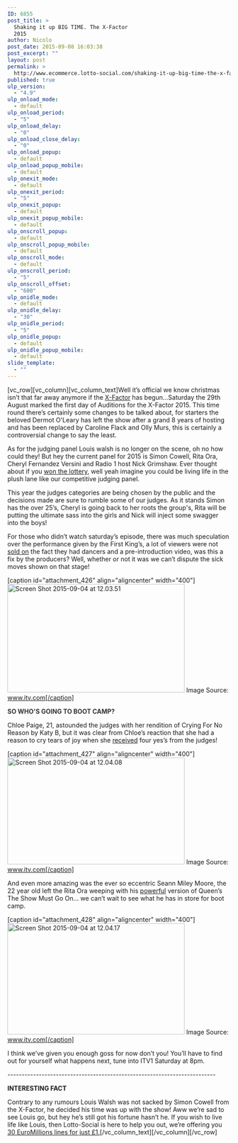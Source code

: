 ```yaml
---
ID: 6855
post_title: >
  Shaking it up BIG TIME. The X-Factor
  2015
author: Nicolo
post_date: 2015-09-08 16:03:38
post_excerpt: ""
layout: post
permalink: >
  http://www.ecommerce.lotto-social.com/shaking-it-up-big-time-the-x-factor-2015/
published: true
ulp_version:
  - "4.9"
ulp_onload_mode:
  - default
ulp_onload_period:
  - "5"
ulp_onload_delay:
  - "0"
ulp_onload_close_delay:
  - "0"
ulp_onload_popup:
  - default
ulp_onload_popup_mobile:
  - default
ulp_onexit_mode:
  - default
ulp_onexit_period:
  - "5"
ulp_onexit_popup:
  - default
ulp_onexit_popup_mobile:
  - default
ulp_onscroll_popup:
  - default
ulp_onscroll_popup_mobile:
  - default
ulp_onscroll_mode:
  - default
ulp_onscroll_period:
  - "5"
ulp_onscroll_offset:
  - "600"
ulp_onidle_mode:
  - default
ulp_onidle_delay:
  - "30"
ulp_onidle_period:
  - "5"
ulp_onidle_popup:
  - default
ulp_onidle_popup_mobile:
  - default
slide_template:
  - ""
---
```

[vc_row][vc_column][vc_column_text]<span style="font-weight: 400;">Well it’s official we know christmas isn’t that far away anymore if the <a href="/win-lottery-syndicates/?OL=8&amp;TP1=blog&amp;TP2=&amp;IP=&amp;Prosub_ID=2090&amp;a_bid=9f7cc6b8">X-Factor</a> has begun...Saturday the 29th August marked the first day of Auditions for the X-Factor 2015. This time round there’s certainly some changes to be talked about, for starters the beloved Dermot O'Leary has left the show after a grand 8 years of hosting and has been replaced by Caroline Flack and Olly Murs, this is certainly a controversial change to say the least.</span>

<!--more-->As for the judging panel Louis walsh is no longer on the scene, oh no how could they! But hey the current panel for 2015 is Simon Cowell, Rita Ora, Cheryl Fernandez Versini and Radio 1 host Nick Grimshaw. Ever thought about if you <a href="/win-lottery-syndicates/?OL=8&amp;TP1=blog&amp;TP2=&amp;IP=&amp;Prosub_ID=2090&amp;a_bid=9f7cc6b8">won the lottery</a>, well yeah imagine you could be living life in the plush lane like our competitive judging panel.

This year the judges categories are being chosen by the public and the decisions made are sure to rumble some of our judges. As it stands Simon has the over 25’s, Cheryl is going back to her roots the group's, Rita will be putting the ultimate sass into the girls and Nick will inject some swagger into the boys!

For those who didn’t watch saturday’s episode, there was much speculation over the performance given by the First King’s, a lot of viewers were not <a href="/win-lottery-syndicates/?OL=8&amp;TP1=blog&amp;TP2=&amp;IP=&amp;Prosub_ID=2090&amp;a_bid=9f7cc6b8">sold on</a> the fact they had dancers and a pre-introduction video, was this a fix by the producers? Well, whether or not it was we can’t dispute the sick moves shown on that stage!

[caption id="attachment_426" align="aligncenter" width="400"]<a href="http://news-lotto-social.s3.amazonaws.com/news/wp-content/uploads/2015/09/Screen-Shot-2015-09-04-at-12.03.51.png"><img class="wp-image-426" src="http://news-lotto-social.s3.amazonaws.com/news/wp-content/uploads/2015/09/Screen-Shot-2015-09-04-at-12.03.51.png" alt="Screen Shot 2015-09-04 at 12.03.51" width="400" height="245" /></a> Image Source: www.itv.com[/caption]

<strong><span style="color: #333333;">SO WHO'S GOING TO BOOT CAMP?</span></strong>

<span style="font-weight: 400;">Chloe Paige, 21, astounded the judges with her rendition of Crying For No Reason by Katy B, but it was clear from Chloe’s reaction that she had a reason to cry tears of joy when she <a href="/win-lottery-syndicates/?OL=8&amp;TP1=blog&amp;TP2=&amp;IP=&amp;Prosub_ID=2090&amp;a_bid=9f7cc6b8">received</a> four yes’s from the judges!  </span>

[caption id="attachment_427" align="aligncenter" width="400"]<a href="http://news-lotto-social.s3.amazonaws.com/news/wp-content/uploads/2015/09/Screen-Shot-2015-09-04-at-12.04.08.png"><img class="wp-image-427" src="http://news-lotto-social.s3.amazonaws.com/news/wp-content/uploads/2015/09/Screen-Shot-2015-09-04-at-12.04.08-300x181.png" alt="Screen Shot 2015-09-04 at 12.04.08" width="400" height="241" /></a> Image Source: www.itv.com[/caption]

<span style="font-weight: 400;">And even more amazing was the ever so eccentric Seann Miley Moore, the 22 year old left the Rita Ora weeping with his <a href="/win-lottery-syndicates/?OL=8&amp;TP1=blog&amp;TP2=&amp;IP=&amp;Prosub_ID=2090&amp;a_bid=9f7cc6b8">powerful</a> version of Queen’s The Show Must Go On… we can’t wait to see what he has in store for boot camp. </span>

[caption id="attachment_428" align="aligncenter" width="400"]<a href="http://news-lotto-social.s3.amazonaws.com/news/wp-content/uploads/2015/09/Screen-Shot-2015-09-04-at-12.04.17.png"><img class="wp-image-428" src="http://news-lotto-social.s3.amazonaws.com/news/wp-content/uploads/2015/09/Screen-Shot-2015-09-04-at-12.04.17-300x188.png" alt="Screen Shot 2015-09-04 at 12.04.17" width="400" height="251" /></a> Image Source: www.itv.com[/caption]

<span style="font-weight: 400;">I think we’ve given you enough goss for now don’t you! You’ll have to find out for yourself what happens next, tune into ITV1 Saturday at 8pm. </span>

<span style="font-weight: 400;">-------------------------------------------------------------------------</span>

<strong>INTERESTING FACT</strong>

Contrary to any rumours Louis Walsh was not sacked by Simon Cowell from the X-Factor, he decided his time was up with the show! Aww we’re sad to see Louis go, but hey he’s still got his fortune hasn’t he. If you wish to live life like Louis, then Lotto-Social is here to help you out, we’re offering you <a href="/win-lottery-syndicates/?OL=8&amp;TP1=blog&amp;TP2=&amp;IP=&amp;Prosub_ID=2090&amp;a_bid=9f7cc6b8">30 EuroMillions lines for just £1.</a>[/vc_column_text][/vc_column][/vc_row]